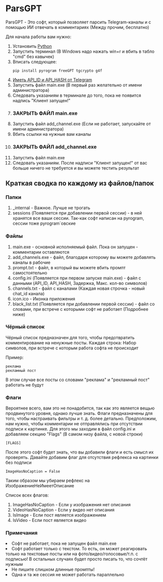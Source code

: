 <h1>ParsGPT</h1>

<p>ParsGPT - Это софт, который позволяет парсить Telegram-каналы и с помощью ИИ отвечать в комментариях (Между прочим, бесплатно)</p>


<p>Для начала работы вам нужно:</p>
<ol>
  <li>Установить <a href="https://www.python.org/">Python</a></li>
  <li>Запустить терминал (В Windows надо нажать win+r и вбить в табло "cmd" без кавычек)</li>
  <li>Вписать следующее:

    pip install pyrogram freeGPT tgcrypto g4f

  </li>
  <li><a href="https://tlgrm.ru/docs/api/obtaining_api_id">Иметь API_ID и API_HASH от Telegram</a></li>
  <li>Запустить файл main.exe (В первый раз желательно от имени администратора)</li>
  <li>Следовать указаниям в терминале до того, пока не появится надпись "Клиент запущен!"</li>
  <li><h3>ЗАКРЫТЬ ФАЙЛ main.exe</h3></li>
  <li>Запустить файл add_channel.exe (Если не работает, запускайте от имени администратора)</li>
  <li>Вбить ссылки на нужные вам каналы</li>
  <li><h3>ЗАКРЫТЬ ФАЙЛ add_channel.exe</h3></li>
  <li>Запустить файл main.exe</li>
  <li>Следовать указаниям. После надписи "Клиент запущен!" от вас больше ничего не требуется и вы можете тестить результат</li>
</ol>


<h2>Краткая сводка по каждому из файлов/папок</h2>

<h3>Папки</h3>
<ol>

<li>_internal - Важное. Лучше не трогать</li>
<li>sessions (Появляется при добавлении первой сессии) - в ней хранятся все ваши сессии. Так-как софт написан на pyrogram, сессии тоже pyrogram`овские</li>
</ol>
<h3>Файлы</h3>
<ol>
<li>main.exe - основной исполняемый файл. Пока он запущен - комментарии оставляются</li>
<li>add_channels.exe - файл, благодаря которому вы можете добавлять каналы в рабочие</li>
<li>prompt.txt - файл, в который вы можете вбить промпт самостоятельно</li>
<li>config.ini (Появляется при первом запуске main.exe) - файл с данными (API_ID, API_HASH, Задержка, Макс. кол-во символов)</li>
<li>channels.txt - файл с каналами (Каждая новая строчка - новый chat_id канала)</li>
<li>icon.ico - Иконка приложения</li>
<li>black_list.txt (Появляется при добавлении первой сессии) - файл со словами, при встрече с которыми софт не работает (Подробнее ниже)</li>
</ol>

<h3>Чёрный список</h3>
<p>Чёрный список предназначен для того, чтобы предотвратить комментирование на ненужные посты. Каждая строка: Набор символов, при встрече с которым работа софта не происходит</p>
<p>Пример:</p>

    реклама
    рекламный пост

<p>В этом случае все посты со словами "реклама" и "рекламный пост" работать не будут</p>


<h3>Флаги</h3>
<p>Вероятнее всего, вам это не понадобится, так как это является вещью продвинутого уровня, однако лучше знать.
Флаги предназначены для того, чтобы настраивать фильтры и т. д. более детально.
Предположим, нам нужно, чтобы комментарии не отправлялись при отсутствии подписи к картинке.
Для этого мы заходим в файл config.ini и добавляем секцию "Flags" (В самом низу файла, с новой строки)</p>

    [FLAGS]

<p>После этого софт будет знать, что вы добавили флаги и есть смысл их проверять.
Давайте добавим флаг для отсутствия рефлекса на картинки без подписи</p>

    ImageHasNoCaption = False
<p>Таким образом мы убираем рефлекс на ИзображениеНеИмеетОписание</p>
<p>Список всех флагов:</p>
<ol>
<li>ImageHasNoCaption - Если у изображения нет описания</li>
<li>VideoHasNoCaption - Если у видео нет описания</li>
<li>IsImage - Если пост является изображением</li>
<li>IsVideo - Если пост является видео</li>

[//]: # (<li>IsImage - Если пост является изображением</li>)
</ol>





<h3>Примечания</h3>
<li>Софт не работает, пока не запущен файл main.exe</li>
<li>Софт работает только с текстом. То есть, он может реагировать только на текстовые посты или на фото/видео/голосовые/т.п. с подписью! В остальных случаях будет просто писать то, что сочтёт нужным</li>
<li>Не пишите слишком длинные промпты!</li>
<li>Одна и та же сессия не может работать параллельно</li>